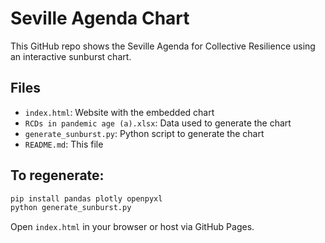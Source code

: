 # Seville Agenda Chart

This GitHub repo shows the Seville Agenda for Collective Resilience using an interactive sunburst chart.

## Files

- `index.html`: Website with the embedded chart
- `RCDs in pandemic age (a).xlsx`: Data used to generate the chart
- `generate_sunburst.py`: Python script to generate the chart
- `README.md`: This file

## To regenerate:

```bash
pip install pandas plotly openpyxl
python generate_sunburst.py
```

Open `index.html` in your browser or host via GitHub Pages.
